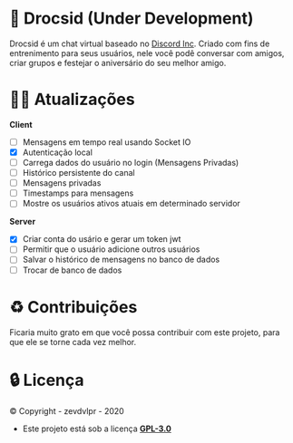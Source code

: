 # 👾 Drocsid (Under Development)

Drocsid é um chat virtual baseado no [Discord Inc](https://discord.com). Criado com fins de entrenimento para seus usuários, nele você podê conversar com amigos, criar grupos e festejar o aniversário do seu melhor amigo.

# 🧙‍♂️ Atualizações

**Client**

- [ ] Mensagens em tempo real usando Socket IO
- [x] Autenticação local
- [ ] Carrega dados do usuário no login (Mensagens Privadas)
- [ ] Histórico persistente do canal
- [ ] Mensagens privadas
- [ ] Timestamps para mensagens
- [ ] Mostre os usuários ativos atuais em determinado servidor

**Server**

- [x] Criar conta do usário e gerar um token jwt
- [ ] Permitir que o usuário adicione outros usuários
- [ ] Salvar o histórico de mensagens no banco de dados
- [ ] Trocar de banco de dados

# ♻️ Contribuições

Ficaria muito grato em que você possa contribuir com este projeto, para que ele se torne cada vez melhor.

# 🔒 Licença

©️ Copyright - zevdvlpr - 2020

- Este projeto está sob a licença **[GPL-3.0](https://github.com/zevdvlpr/drocsid/blob/master/LICENSE)**
